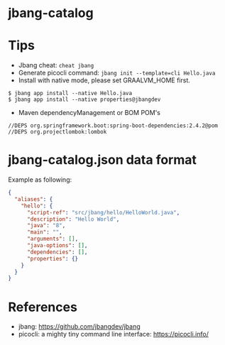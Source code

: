 jbang-catalog
=============

# Tips

* Jbang cheat: `cheat jbang`
* Generate picocli command: `jbang init --template=cli Hello.java`
* Install with native mode, please set GRAALVM_HOME first.

```
$ jbang app install --native Hello.java
$ jbang app install --native properties@jbangdev
```

* Maven dependencyManagement or BOM POM's

```
//DEPS org.springframework.boot:spring-boot-dependencies:2.4.2@pom
//DEPS org.projectlombok:lombok
```

# jbang-catalog.json data format
   
Example as following: 
```json
{
  "aliases": {
    "hello": {
      "script-ref": "src/jbang/hello/HelloWorld.java",
      "description": "Hello World",
      "java": "8",
      "main": "",
      "arguments": [],
      "java-options": [],
      "dependencies": [],
      "properties": {}
    }
  }
}
```

# References

* jbang: https://github.com/jbangdev/jbang
* picocli: a mighty tiny command line interface: https://picocli.info/
